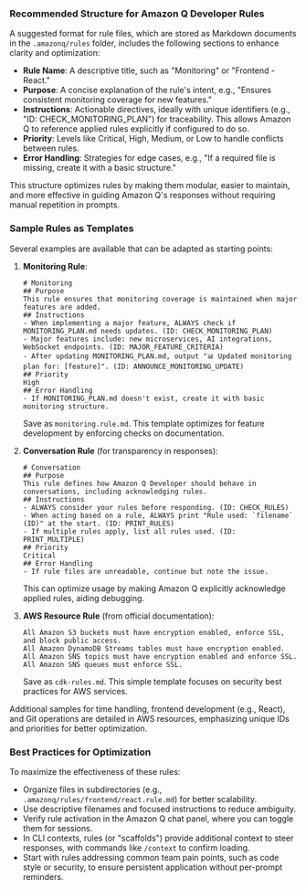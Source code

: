 ### Recommended Structure for Amazon Q Developer Rules
A suggested format for rule files, which are stored as Markdown documents in the `.amazonq/rules` folder, includes the following sections to enhance clarity and optimization:
- **Rule Name**: A descriptive title, such as "Monitoring" or "Frontend - React."
- **Purpose**: A concise explanation of the rule's intent, e.g., "Ensures consistent monitoring coverage for new features."
- **Instructions**: Actionable directives, ideally with unique identifiers (e.g., "ID: CHECK_MONITORING_PLAN") for traceability. This allows Amazon Q to reference applied rules explicitly if configured to do so.
- **Priority**: Levels like Critical, High, Medium, or Low to handle conflicts between rules.
- **Error Handling**: Strategies for edge cases, e.g., "If a required file is missing, create it with a basic structure."

This structure optimizes rules by making them modular, easier to maintain, and more effective in guiding Amazon Q's responses without requiring manual repetition in prompts.

### Sample Rules as Templates
Several examples are available that can be adapted as starting points:
1. **Monitoring Rule**:
   ```
   # Monitoring
   ## Purpose
   This rule ensures that monitoring coverage is maintained when major features are added.
   ## Instructions
   - When implementing a major feature, ALWAYS check if MONITORING_PLAN.md needs updates. (ID: CHECK_MONITORING_PLAN)
   - Major features include: new microservices, AI integrations, WebSocket endpoints. (ID: MAJOR_FEATURE_CRITERIA)
   - After updating MONITORING_PLAN.md, output "📊 Updated monitoring plan for: [feature]". (ID: ANNOUNCE_MONITORING_UPDATE)
   ## Priority
   High
   ## Error Handling
   - If MONITORING_PLAN.md doesn't exist, create it with basic monitoring structure.
   ```
   Save as `monitoring.rule.md`. This template optimizes for feature development by enforcing checks on documentation.

2. **Conversation Rule** (for transparency in responses):
   ```
   # Conversation
   ## Purpose
   This rule defines how Amazon Q Developer should behave in conversations, including acknowledging rules.
   ## Instructions
   - ALWAYS consider your rules before responding. (ID: CHECK_RULES)
   - When acting based on a rule, ALWAYS print "Rule used: `filename` (ID)" at the start. (ID: PRINT_RULES)
   - If multiple rules apply, list all rules used. (ID: PRINT_MULTIPLE)
   ## Priority
   Critical
   ## Error Handling
   - If rule files are unreadable, continue but note the issue.
   ```
   This can optimize usage by making Amazon Q explicitly acknowledge applied rules, aiding debugging.

3. **AWS Resource Rule** (from official documentation):
   ```
   All Amazon S3 buckets must have encryption enabled, enforce SSL, and block public access.
   All Amazon DynamoDB Streams tables must have encryption enabled.
   All Amazon SNS topics must have encryption enabled and enforce SSL.
   All Amazon SNS queues must enforce SSL.
   ```
   Save as `cdk-rules.md`. This simple template focuses on security best practices for AWS services.

Additional samples for time handling, frontend development (e.g., React), and Git operations are detailed in AWS resources, emphasizing unique IDs and priorities for better optimization.

### Best Practices for Optimization
To maximize the effectiveness of these rules:
- Organize files in subdirectories (e.g., `.amazonq/rules/frontend/react.rule.md`) for better scalability.
- Use descriptive filenames and focused instructions to reduce ambiguity.
- Verify rule activation in the Amazon Q chat panel, where you can toggle them for sessions.
- In CLI contexts, rules (or "scaffolds") provide additional context to steer responses, with commands like `/context` to confirm loading.
- Start with rules addressing common team pain points, such as code style or security, to ensure persistent application without per-prompt reminders.
